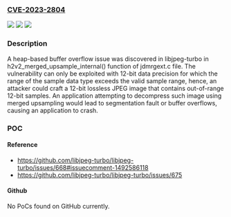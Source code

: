 ### [CVE-2023-2804](https://cve.mitre.org/cgi-bin/cvename.cgi?name=CVE-2023-2804)
![](https://img.shields.io/static/v1?label=Product&message=libjpeg-turbo&color=blue)
![](https://img.shields.io/static/v1?label=Version&message=Fixed%20in%20libjpeg-turbo%20v3.0%20(beta2)%20&color=brightgreen)
![](https://img.shields.io/static/v1?label=Vulnerability&message=CWE-122%20-%20Heap-based%20Buffer%20Overflow&color=brightgreen)

### Description

A heap-based buffer overflow issue was discovered in libjpeg-turbo in h2v2_merged_upsample_internal() function of jdmrgext.c file. The vulnerability can only be exploited with 12-bit data precision for which the range of the sample data type exceeds the valid sample range, hence, an attacker could craft a 12-bit lossless JPEG image that contains out-of-range 12-bit samples. An application attempting to decompress such image using merged upsampling would lead to segmentation fault or buffer overflows, causing an application to crash.

### POC

#### Reference
- https://github.com/libjpeg-turbo/libjpeg-turbo/issues/668#issuecomment-1492586118
- https://github.com/libjpeg-turbo/libjpeg-turbo/issues/675

#### Github
No PoCs found on GitHub currently.

